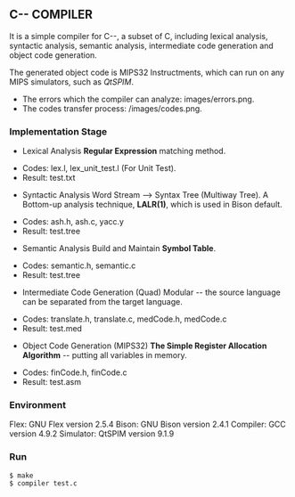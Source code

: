 ## C-- COMPILER

It is a simple compiler for C--, a subset of C, including lexical analysis, syntactic analysis, semantic analysis, intermediate code generation and object code generation.

The generated object code is MIPS32 Instructments, which can run on any MIPS simulators, such as *QtSPIM*.

* The errors which the compiler can analyze: images/errors.png.
* The codes transfer process: /images/codes.png.

### Implementation Stage

* Lexical Analysis
**Regular Expression** matching method.
 - Codes: lex.l, lex_unit_test.l (For Unit Test).
 - Result: test.txt

*  Syntactic Analysis
Word Stream --> Syntax Tree (Multiway Tree). A Bottom-up analysis technique, **LALR(1)**, which is used in Bison default.
 - Codes: ash.h, ash.c, yacc.y
 - Result: test.tree 
	
* Semantic Analysis
Build and Maintain **Symbol Table**.
 - Codes: semantic.h, semantic.c
 - Result: test.tree 

* Intermediate Code Generation (Quad)
Modular -- the source language can be separated from the target language.
 - Codes: translate.h, translate.c, medCode.h, medCode.c
 - Result: test.med 

* Object Code Generation (MIPS32)
**The Simple Register Allocation Algorithm** -- putting all variables in memory.
 - Codes: finCode.h, finCode.c
 - Result: test.asm

### Environment
Flex: GNU Flex version 2.5.4
Bison: GNU Bison version 2.4.1
Compiler: GCC version 4.9.2
Simulator: QtSPIM version 9.1.9


###  Run
```
$ make
$ compiler test.c
```
